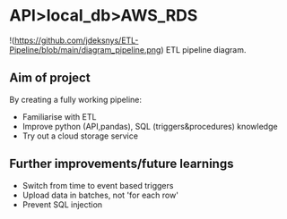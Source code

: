 # API>local_db>AWS_RDS

!(https://github.com/jdeksnys/ETL-Pipeline/blob/main/diagram_pipeline.png)
ETL pipeline diagram.


## Aim of project

By creating a fully working pipeline:<br>
- Familiarise with ETL<br>
- Improve python (API,pandas), SQL (triggers&procedures) knowledge<br>
- Try out a cloud storage service<br>

## Further improvements/future learnings

- Switch from time to event based triggers<br>
- Upload data in batches, not 'for each row'<br>
- Prevent SQL injection<br>
